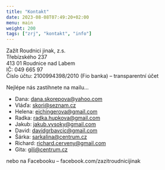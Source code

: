 ```yaml
---
title: "Kontakt"
date: 2023-08-08T07:49:20+02:00
menu: main
weight: 200
tags: ["zrj", "kontakt", "info"]
---
```


Zažít Roudnici jinak, z.s.  
Třebízského 237  
413 01 Roudnice nad Labem  
IČ: 049 665 97  
Číslo účtu: 2100994398/2010 (Fio banka) – transparentní účet  

Nejlépe nás zastihnete na mailu…  
- Dana: dana.skorepova@yahoo.com
- Vláďa: skori@seznam.cz
- Helena: eichingerova@gmail.com
- Radka: radka.hupkova@gmail.com
- Jakub: jakub.vysoky@gmail.com
- David: davidgrbavcic@gmail.com
- Šárka: sarkalina@centrum.cz
- Richard: richard.cerveny@gmail.com
- Gita: gili@centrum.cz

nebo na Facebooku – facebook.com/zazitroudnicijinak